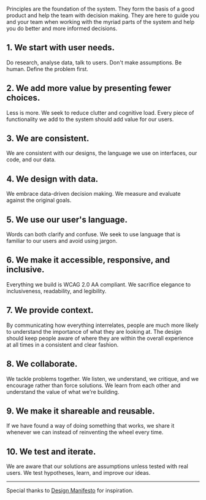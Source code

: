 <div class="introduction">
	<p>Principles are the foundation of the system. They form the basis of a good product and help the team with decision making. They are here to guide you and your team when working with the myriad parts of the system and help you do better and more informed decisions.</p>
</div>

## 1. We start with user needs.

Do research, analyse data, talk to users. Don't make assumptions. Be human. Define the problem first.

## 2. We add more value by presenting fewer choices.

Less is more. We seek to reduce clutter and cognitive load. Every piece of functionality we add to the system should add value for our users.

## 3. We are consistent.

We are consistent with our designs, the language we use on interfaces, our code, and our data.

## 4. We design with data.

We embrace data-driven decision making. We measure and evaluate against the original goals.

## 5. We use our user's language.

Words can both clarify and confuse. We seek to use language that is familiar to our users and avoid using jargon.

## 6. We make it accessible, responsive, and inclusive.

Everything we build is WCAG 2.0 AA compliant. We sacrifice elegance to inclusiveness, readability, and legibility.

## 7. We provide context.

By communicating how everything interrelates, people are much more likely to understand the importance of what
they are looking at. The design should keep people aware of where they are within the overall experience at all times in a consistent and clear fashion.

## 8. We collaborate.

We tackle problems together. We listen, we understand, we critique, and we encourage rather than force
solutions. We learn from each other and understand the value of what we're building.

## 9. We make it shareable and reusable.

If we have found a way of doing something that works, we share it whenever we can instead of reinventing the
wheel every time.

## 10. We test and iterate.

We are aware that our solutions are assumptions unless tested with real users.
We test hypotheses, learn, and improve our ideas.

---

Special thanks to [Design Manifesto](https://www.designmanifesto.org/) for inspiration.
